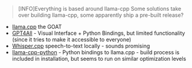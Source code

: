 >[INFO]Everything is based around llama-cpp
>Some solutions take over building llama-cpp, some apparently ship a pre-built release?


- [llama.cpp](https://github.com/ggerganov/llama.cpp) the GOAT
- [GPT4All](https://github.com/nomic-ai/gpt4all) - Visual Interface + Python Bindings, but limited functionality (since it tries to make it accessible to everyone)
- [Whisper.cpp](https://github.com/ggerganov/whisper.cpp) speech-to-text locally - sounds promising
- [llama-cpp-python](https://llama-cpp-python.readthedocs.io/en/stable/) - Python bindings to llama.cpp - build process is included in installation, but seems to run on similar optimization levels